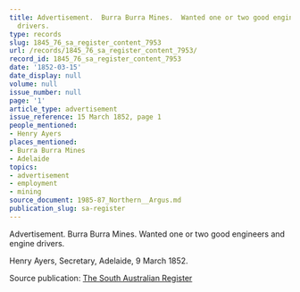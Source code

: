 ```yaml
---
title: Advertisement.  Burra Burra Mines.  Wanted one or two good engineers and engine
  drivers.
type: records
slug: 1845_76_sa_register_content_7953
url: /records/1845_76_sa_register_content_7953/
record_id: 1845_76_sa_register_content_7953
date: '1852-03-15'
date_display: null
volume: null
issue_number: null
page: '1'
article_type: advertisement
issue_reference: 15 March 1852, page 1
people_mentioned:
- Henry Ayers
places_mentioned:
- Burra Burra Mines
- Adelaide
topics:
- advertisement
- employment
- mining
source_document: 1985-87_Northern__Argus.md
publication_slug: sa-register
---
```


Advertisement.  Burra Burra Mines.  Wanted one or two good engineers and engine drivers.

Henry Ayers, Secretary, Adelaide, 9 March 1852.

Source publication: [The South Australian Register](/publications/sa-register/)
